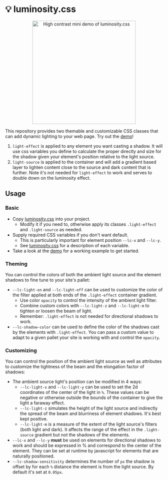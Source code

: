 # 💡 luminosity.css

<p align="center">
  <img src="https://github.com/MaximeIJ/luminosity-css/assets/5600516/a9aa4364-f4b5-4d75-a44e-3d8b58d83d97" height=330 align="center" alt="High contrast mini demo of luminosity.css" />
</p>

This repository provides two themable and customizable CSS classes that can add dynamic lighting to your web page. Try out the [demo](https://maximeij.dev/luminosity-css)!

1. `light-effect` is applied to any element you want casting a shadow. It will use css variables you define to calculate the proper directly and size for the shadow given your element's position relative to the light source.
2. `light-source` is applied to the container and will add a gradient based layer to lighten content close to the source and dark content that is further. Note it's not needed for `light-effect` to work and serves to double down on the luminosity effect.

## Usage

### Basic

- Copy [luminosity.css](luminosity.css) into your project.
  - Modify it if you need to, otherwise apply its classes `.light-effect` and `.light-source` as needed.
- Supply required CSS variables if you don't want default.
  - This is particularly important for element position `--lc-x` and `--lc-y`.
  - See [luminosity.css](luminosity.css) for a description of each variable.
- Take a look at the [demo](index.html) for a working example to get started.

### Theming

You can control the colors of both the ambient light source and the element shadows to fine tune to your site's pallet:

- `--lc-light-on` and `--lc-light-off` can be used to customize the color of the filter applied at both ends of the `.light-effect` container gradient.
  - Use color `opacity` to control the intensity of the ambient light filter.
  - Combine custom colors with `--lc-light-z` and `--lc-light-m` to tighten or loosen the beam of light.
  - Remember: `.light-effect` is not needed for directional shadows to work.
- `--lc-shadow-color` can be used to define the color of the shadows cast by the elements with `.light-effect`. You can pass a custom value to adapt to a given pallet your site is working with and control the `opacity`.

### Customizing

You can control the position of the ambient light source as well as attributes to customize the tightness of the beam and the elongation factor of shadows:

- The ambient source light's position can be modified in 4 ways:
  - `--lc-light-x` and `--lc-light-y` can be used to set the 2d coordinates of the center of the light in `%`. These values can be negative or otherwise outside the bounds of the container to give the light a faraway effect.
  - `--lc-light-z` simulates the height of the light source and indirectly the spread of the beam and blurriness of element shadows. It's best kept positive.
  - `--lc-light-m` is a measure of the extent of the light source's filters (both light and dark). It affects the range of the effect in the `.light-source` gradient but not the shadows of the elements.
- `--lc-x` and `--lc-y` **must** be used on elements for directional shadows to work and should be expressed in % and correspond to the center of the element. They can be set at runtime by javascript for elements that are naturally positioned.
- `--lc-shadow-sensitivity` determines the number of `px` the shadow is offset by for each `%` distance the element is from the light source. By default it's set at `0.05px`.
